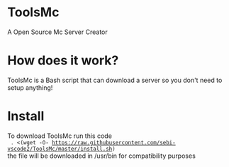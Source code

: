 # ToolsMc
A Open Source Mc Server Creator

# How does it work?
ToolsMc is a Bash script that can download a server so you don't need to setup anything!

# Install 
To download ToolsMc run this code
<br>
<code> . <(wget -O- https://raw.githubusercontent.com/sebi-vscode2/ToolsMc/master/install.sh)</code>
<br>
the file will be downloaded in /usr/bin for compatibility purposes
